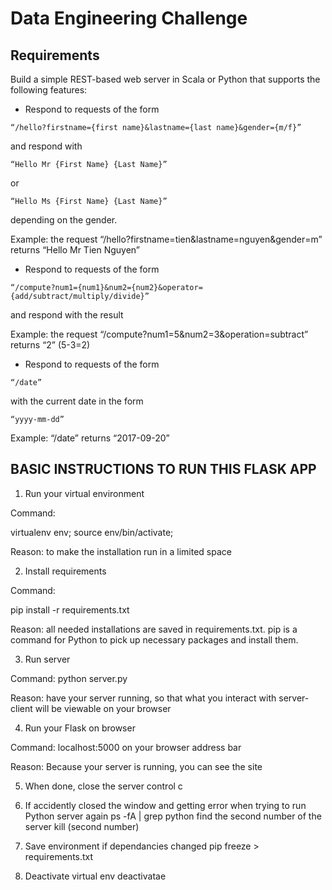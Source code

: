# Data Engineering Challenge

## Requirements
Build a simple REST-based web server in Scala or Python that supports the following features:

* Respond to requests of the form 

```
“/hello?firstname={first name}&lastname={last name}&gender={m/f}”
```

and respond with

```
“Hello Mr {First Name} {Last Name}”
```

or

```
“Hello Ms {First Name} {Last Name}”
```

depending on the gender.

Example: the request “/hello?firstname=tien&lastname=nguyen&gender=m” returns “Hello Mr Tien Nguyen”

* Respond to requests of the form 

```
“/compute?num1={num1}&num2={num2}&operator={add/subtract/multiply/divide}”
```

and respond with the result

Example: the request “/compute?num1=5&num2=3&operation=subtract” returns “2” (5-3=2)

* Respond to requests of the form 

```
“/date”
```

with the current date in the form 

```
“yyyy-mm-dd”
```

Example: “/date” returns “2017-09-20”


## BASIC INSTRUCTIONS TO RUN THIS FLASK APP

1. Run your virtual environment

Command:

virtualenv env; source env/bin/activate;

Reason: to make the installation run in a limited space

2. Install requirements

Command: 

pip install -r requirements.txt

Reason: all needed installations are saved in requirements.txt. pip is a command for Python to pick up necessary packages and install them.

3. Run server

Command: python server.py

Reason: have your server running, so that what you interact with server-client will be viewable on your browser

4. Run your Flask on browser

Command: localhost:5000 on your browser address bar

Reason: Because your server is running, you can see the site

5. When done, close the server
control c

6. If accidently closed the window and getting error when trying to run Python server again
ps -fA | grep python
find the second number of the server
kill (second number)

7. Save environment if dependancies changed
pip freeze > requirements.txt

8. Deactivate virtual env
deactivatae
